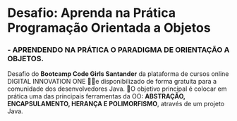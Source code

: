 # Desafio: Aprenda na Prática Programação Orientada a Objetos

### - APRENDENDO NA PRÁTICA O PARADIGMA DE ORIENTAÇÃO A OBJETOS.

 Desafio do **Bootcamp Code Girls Santander** da plataforma de cursos online DIGITAL INNOVATION ONE 💛🧡e disponibilizado de forma gratuita para a comunidade dos desenvolvedores Java.
💎O objetivo principal é colocar em prática uma das principais ferramentas da OO: **ABSTRAÇÃO, ENCAPSULAMENTO, HERANÇA E POLIMORFISMO**, através de um projeto Java.
